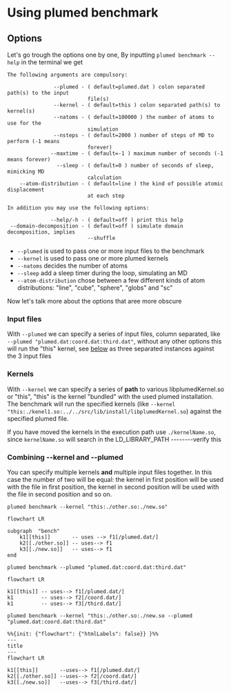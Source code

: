 # Using plumed benchmark

## Options

Let's go trough the options one by one,
By inputting  `plumed benchmark --help` in the terminal we get
```
The following arguments are compulsory: 

               --plumed - ( default=plumed.dat ) colon separated path(s) to the input 
                          file(s) 
               --kernel - ( default=this ) colon separated path(s) to kernel(s) 
               --natoms - ( default=100000 ) the number of atoms to use for the 
                          simulation 
               --nsteps - ( default=2000 ) number of steps of MD to perform (-1 means 
                          forever) 
              --maxtime - ( default=-1 ) maximum number of seconds (-1 means forever) 
                --sleep - ( default=0 ) number of seconds of sleep, mimicking MD 
                          calculation 
    --atom-distribution - ( default=line ) the kind of possible atomic displacement 
                          at each step 

In addition you may use the following options: 

              --help/-h - ( default=off ) print this help 
 --domain-decomposition - ( default=off ) simulate domain decomposition, implies 
                          --shuffle 
```

 - `--plumed` is used to pass one or more input files to the benchmark
 - `--kernel` is used to pass one or more plumed kernels
 - `--natoms` decides the number of atoms
 - `--sleep`  add a sleep timer during the loop, simulating an MD
 - `--atom-distribution` chose between a few different kinds of atom distributions: "line", "cube", "sphere", "globs" and "sc"

Now let's talk more about the options that aree more obscure
### Input files

With `--plumed` we can specify a series of input files, column separated, like `--plumed "plumed.dat:coord.dat:third.dat"`,
without any other options this will run the "this" kernel, see [below](#kernels) as three separated instances against the 3 input files

### Kernels
With `--kernel` we can specify a series of **path** to various libplumedKernel.so or "this", "this" is the kernel "bundled" with the used plumed installation.
The benchmark will run the specified kernels (like `--kernel "this:./kenel1.so:../../src/lib/install/libplumedKernel.so`) against the specified plumed file.

If you have moved the kernels in the execution path use `./kernelName.so`, since `kernelName.so` will search in the LD_LIBRARY_PATH --------verify this

### Combining --kernel and --plumed

You can specify multiple kernels **and** multiple input files together.
In this case the number of two will be equal: the kernel in first position will be used with the file in first position, the kernel in second position will be used with the file in second position and so on.

`plumed benchmark --kernel "this:./other.so:./new.so"`

```mermaid
flowchart LR

subgraph  "bench"
    k1[[this]]       -- uses --> f1[/plumed.dat/]
    k2[[./other.so]] -- uses--> f1
    k3[[./new.so]]   -- uses--> f1
end

```

`plumed benchmark --plumed "plumed.dat:coord.dat:third.dat"`

```mermaid
flowchart LR

k1[[this]] -- uses--> f1[/plumed.dat/]
k1         -- uses--> f2[/coord.dat/]
k1         -- uses--> f3[/third.dat/]

```

`plumed benchmark --kernel "this:./other.so:./new.so --plumed "plumed.dat:coord.dat:third.dat"`

```mermaid
%%{init: {"flowchart": {"htmlLabels": false}} }%%
---
title
---
flowchart LR

k1[[this]]       --uses--> f1[/plumed.dat/]
k2[[./other.so]] --uses--> f2[/coord.dat/]
k3[[./new.so]]   --uses--> f3[/third.dat/]


```